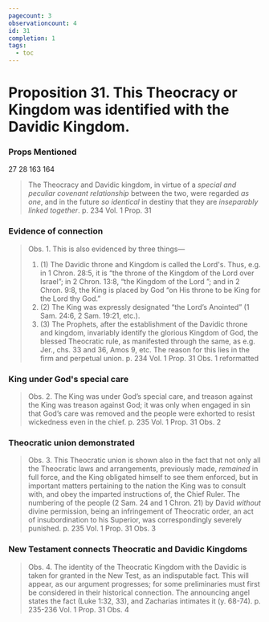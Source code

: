 ```yaml
---
pagecount: 3
observationcount: 4
id: 31
completion: 1
tags:
  - toc
---
```

# Proposition 31. This Theocracy or Kingdom was identified with the Davidic Kingdom.

### Props Mentioned
27 28 163 164 

>The Theocracy and Davidic kingdom, in virtue of a *special and peculiar covenant relationship* between the two, were regarded *as one*, and in the future *so identical* in destiny that they are *inseparably linked together*.
>p. 234 Vol. 1 Prop. 31
### Evidence of connection
>Obs. 1. This is also evidenced by three things—
>1. (1) The Davidic throne and Kingdom is called the Lord's. Thus, e.g. in 1 Chron. 28:5, it is “the throne of the Kingdom of the Lord over Israel”; in 2 Chron. 13:8, “the Kingdom of the Lord ”; and in 2 Chron. 9:8, the King is placed by God “on His throne to be King for the Lord thy God.” 
>2. (2) The King was expressly designated “the Lord’s Anointed” (1 Sam. 24:6, 2 Sam. 19:21, etc.). 
>3. (3) The Prophets, after the establishment of the Davidic throne and kingdom, invariably identify the glorious Kingdom of God, the blessed Theocratic rule, as manifested through the same, as e.g. Jer., chs. 33 and 36, Amos 9, etc. The reason for this lies in the firm and perpetual union.
>p. 234 Vol. 1 Prop. 31 Obs. 1 reformatted
### King under God's special care
>Obs. 2. The King was under God’s special care, and treason against the King was treason against God; it was only when engaged in sin that God’s care was removed and the people were exhorted to resist wickedness even in the chief.
>p. 235 Vol. 1 Prop. 31 Obs. 2
### Theocratic union demonstrated
>Obs. 3. This Theocratic union is shown also in the fact that not only all the Theocratic laws and arrangements, previously made, *remained* in full force, and the King obligated himself to see them enforced, but in important matters pertaining to the nation the King was to consult with, and obey the imparted instructions of, the Chief Ruler. The numbering of the people (2 Sam. 24 and 1 Chron. 21) by David *without* divine permission, being an infringement of Theocratic order, an act of insubordination to his Superior, was correspondingly severely punished.
>p. 235 Vol. 1 Prop. 31 Obs. 3
### New Testament connects Theocratic and Davidic Kingdoms
>Obs. 4. The identity of the Theocratic Kingdom with the Davidic is taken for granted in the New Test, as an indisputable fact. This will appear, as our argument progresses; for some preliminaries must first be considered in their historical connection. The announcing angel states the fact (Luke 1:32, 33), and Zacharias intimates it (y. 68-74).
>p. 235-236 Vol. 1 Prop. 31 Obs. 4